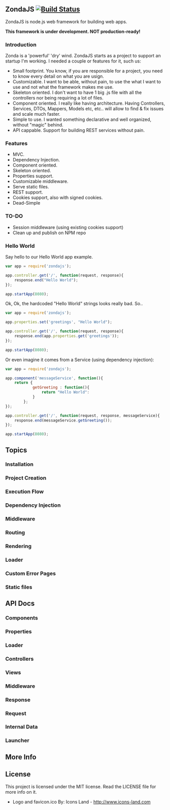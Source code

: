 ## ZondaJS [![Build Status](https://travis-ci.org/chuqui/zondajs.png?branch=master)](https://travis-ci.org/chuqui/zondajs)

ZondaJS is node.js web framework for building web apps.

<b>This framework is under development. NOT production-ready!</b>

### Introduction
Zonda is a 'powerful' 'dry' wind.
ZondaJS starts as a project to support an startup I'm working. I needed a couple or features for it, such us:
- Small footprint. You know, if you are responsible for a project, you need to know every detail on what you are usign.
- Customizable. I want to be able, without pain, to use the what I want to use and not what the framework makes me use.
- Skeleton oriented. I don't want to have 1 big .js file with all the controllers nor being requiring a lot of files.
- Component oriented. I really like having architecture. Having Controllers, Services, DTOs, Mappers, Models etc, etc.. will allow to find & fix issues and scale much faster.
- Simple to use. I wanted something declarative and well organized, without "magic" behind.
- API cappable. Support for building REST services without pain.

### Features
- MVC.
- Dependency Injection.
- Component oriented.
- Skeleton oriented.
- Properties support.
- Customizable middleware.
- Serve static files.
- REST support.
- Cookies support, also with signed cookies.
- Dead-Simple

### TO-DO
- Session middleware (using existing cookies support)
- Clean up and publish on NPM repo

### Hello World

Say hello to our Hello World app example.

```javascript
var app = require('zondajs');

app.controller.get('/', function(request, response){
    response.end("Hello World");
});

app.startApp(8080);
```

Ok, Ok, the hardcoded "Hello World" strings looks really bad. So..
```javascript
var app = require('zondajs');

app.properties.set('greetings', "Hello World");

app.controller.get('/', function(request, response){
    response.end(app.properties.get('greetings'));
});

app.startApp(8080);
```

Or even imagine it comes from a Service (using dependency injection):

```javascript
var app = require('zondajs');

app.component('messageService', function(){
	return {
			getGreeting : function(){
				return "Hello World":
			}
		};
});

app.controller.get('/', function(request, response, messageService){
    response.end(messageService.getGreeting());
});

app.startApp(8080);
```

## Topics
### Installation
### Project Creation
### Execution Flow
### Dependency Injection
### Middleware
### Routing
### Rendering
### Loader
### Custom Error Pages
### Static files

## API Docs
### Components
### Properties
### Loader
### Controllers
### Views
### Middleware
### Response
### Request
### Internal Data
### Launcher

## More Info
## License

This project is licensed under the MIT license. Read the LICENSE file for more info on it.
- Logo and favicon.ico By: Icons Land - http://www.icons-land.com
